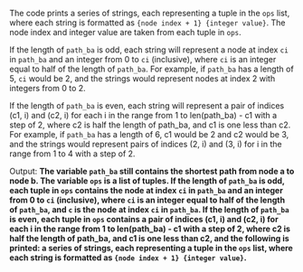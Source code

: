 The code prints a series of strings, each representing a tuple in the `ops` list, where each string is formatted as `{node index + 1} {integer value}`. The node index and integer value are taken from each tuple in `ops`.

If the length of `path_ba` is odd, each string will represent a node at index `ci` in `path_ba` and an integer from 0 to `ci` (inclusive), where `ci` is an integer equal to half of the length of `path_ba`. For example, if `path_ba` has a length of 5, `ci` would be 2, and the strings would represent nodes at index 2 with integers from 0 to 2.

If the length of `path_ba` is even, each string will represent a pair of indices (c1, i) and (c2, i) for each i in the range from 1 to len(path_ba) - c1 with a step of 2, where c2 is half the length of path_ba, and c1 is one less than c2. For example, if `path_ba` has a length of 6, c1 would be 2 and c2 would be 3, and the strings would represent pairs of indices (2, i) and (3, i) for i in the range from 1 to 4 with a step of 2.

Output: **The variable `path_ba` still contains the shortest path from node a to node b. The variable `ops` is a list of tuples. If the length of `path_ba` is odd, each tuple in `ops` contains the node at index `ci` in `path_ba` and an integer from 0 to `ci` (inclusive), where `ci` is an integer equal to half of the length of `path_ba`, and `c` is the node at index `ci` in `path_ba`. If the length of `path_ba` is even, each tuple in `ops` contains a pair of indices (c1, i) and (c2, i) for each i in the range from 1 to len(path_ba) - c1 with a step of 2, where c2 is half the length of path_ba, and c1 is one less than c2, and the following is printed: a series of strings, each representing a tuple in the `ops` list, where each string is formatted as `{node index + 1} {integer value}`.**